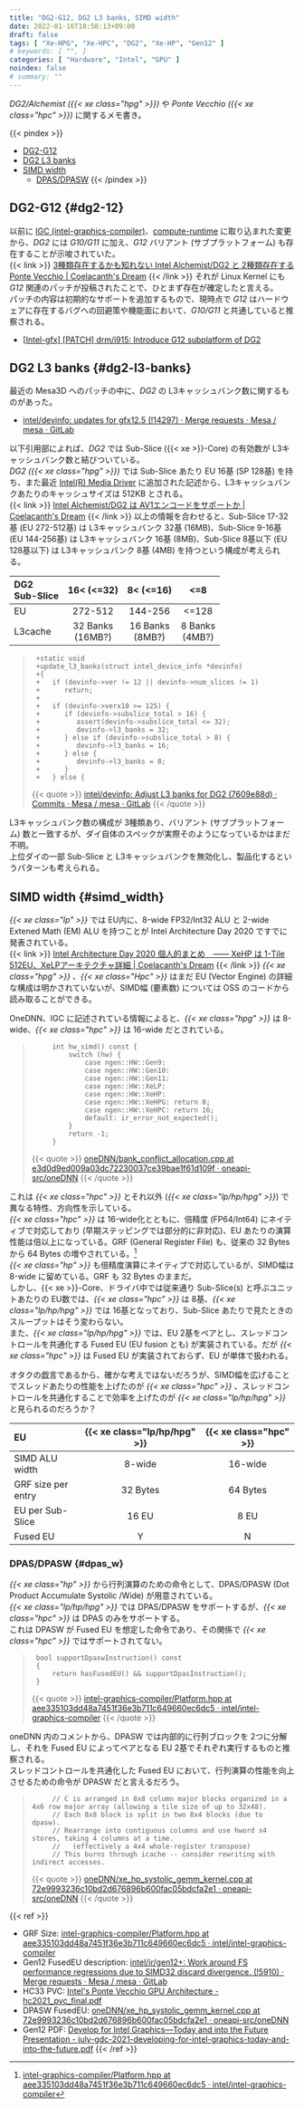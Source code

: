 ```yaml
---
title: "DG2-G12, DG2 L3 banks, SIMD width"
date: 2022-01-16T18:58:13+09:00
draft: false
tags: [ "Xe-HPG", "Xe-HPC", "DG2", "Xe-HP", "Gen12" ]
# keywords: [ "", ]
categories: [ "Hardware", "Intel", "GPU" ]
noindex: false
# summary: ""
---
```


*DG2/Alchemist ({{< xe class="hpg" >}})* や *Ponte Vecchio ({{< xe class="hpc" >}})* に関するメモ書き。  

{{< pindex >}}
 * [DG2-G12](#dg2-12)
 * [DG2 L3 banks](#dg2-l3-banks)
 * [SIMD width](#simd_width)
    * [DPAS/DPASW](#dpas_w)
{{< /pindex >}}

## DG2-G12 {#dg2-12}
以前に [IGC (intel-graphics-compiler)](https://github.com/intel/intel-graphics-compiler)、[compute-runtime](https://github.com/intel/compute-runtime) に取り込まれた変更から、*DG2* には *G10/G11* に加え、*G12* バリアント (サブプラットフォーム) も存在することが示唆されていた。  
{{< link >}} [3種類存在するかも知れない Intel Alchemist/DG2 と 2種類存在する Ponte Vecchio | Coelacanth's Dream](/posts/2021/12/17/dg2_g10-g11-g12/#dg2) {{< /link >}}
それが Linux Kernel にも *G12* 関連のパッチが投稿されたことで、ひとまず存在が確定したと言える。  
パッチの内容は初期的なサポートを追加するもので、現時点で *G12* はハードウェアに存在するバグへの回避策や機能面において、*G10/G11* と共通していると推察される。  

 * [[Intel-gfx] [PATCH] drm/i915: Introduce G12 subplatform of DG2](https://lists.freedesktop.org/archives/intel-gfx/2022-January/287309.html)

## DG2 L3 banks {#dg2-l3-banks}
最近の Mesa3D へのパッチの中に、*DG2* の L3キャッシュバンク数に関するものがあった。  

 * [intel/devinfo: updates for gfx12.5 (!14297) · Merge requests · Mesa / mesa · GitLab](https://gitlab.freedesktop.org/mesa/mesa/-/merge_requests/14297)

以下引用部によれば、*DG2* では Sub-Slice ({{< xe >}}-Core) の有効数が L3キャッシュバンク数と結びついている。  
*DG2 ({{< xe class="hpg" >}})* では Sub-Slice あたり EU 16基 (SP 128基) を持ち、また最近 [Intel(R) Media Driver](https://github.com/intel/media-driver) に追加された記述から、L3キャッシュバンクあたりのキャッシュサイズは 512KB とされる。  
{{< link >}} [Intel Alchemist/DG2 は AV1エンコードをサポートか | Coelacanth's Dream](/posts/2021/12/19/intel-dg2-av1-encode/#l3c) {{< /link >}}
以上の情報を合わせると、Sub-Slice 17-32基 (EU 272-512基) は L3キャッシュバンク 32基 (16MB)、Sub-Slice 9-16基 (EU 144-256基) は L3キャッシュバンク 16基 (8MB)、Sub-Slice 8基以下 (EU 128基以下) は L3キャッシュバンク 8基 (4MB) を持つという構成が考えられる。  

| DG2<br>Sub-Slice | 16< (<=32) | 8< (<=16) | <=8 |
| :-- | :--: | :--: | :--: |
| EU | 272-512 | 144-256 | <=128 |
| L3cache | 32 Banks<br> (16MB?) | 16 Banks<br> (8MB?) | 8 Banks<br> (4MB?) |

 > 		+static void
 > 		+update_l3_banks(struct intel_device_info *devinfo)
 > 		+{
 > 		+   if (devinfo->ver != 12 || devinfo->num_slices != 1)
 > 		+      return;
 > 		+
 > 		+   if (devinfo->verx10 >= 125) {
 > 		+      if (devinfo->subslice_total > 16) {
 > 		+         assert(devinfo->subslice_total <= 32);
 > 		+         devinfo->l3_banks = 32;
 > 		+      } else if (devinfo->subslice_total > 8) {
 > 		+         devinfo->l3_banks = 16;
 > 		+      } else {
 > 		+         devinfo->l3_banks = 8;
 > 		+      }
 > 		+   } else {
 >
 > {{< quote >}} [intel/devinfo: Adjust L3 banks for DG2 (7609e88d) · Commits · Mesa / mesa · GitLab](https://gitlab.freedesktop.org/mesa/mesa/-/commit/7609e88d5fae3b93dd2b70dc5b96066f020f8d11) {{< /quote >}}

L3キャッシュバンク数の構成が 3種類あり、バリアント (サブプラットフォーム) 数と一致するが、ダイ自体のスペックが実際そのようになっているかはまだ不明。  
上位ダイの一部 Sub-Slice と L3キャッシュバンクを無効化し、製品化するというパターンも考えられる。  

## SIMD width {#simd_width}
*{{< xe class="lp" >}}* では EU内に、8-wide FP32/Int32 ALU と 2-wide Extened Math (EM) ALU を持つことが Intel Architecture Day 2020 ですでに発表されている。  
{{< link >}} [Intel Architecture Day 2020 個人的まとめ　―― XeHP は 1-Tile 512EU、XeLPアーキテクチャ詳細 | Coelacanth's Dream](/posts/2020/08/14/intel-architecture-day-2020/#xe-lp-detail) {{< /link >}}
*{{< xe class="hpg" >}}* 、*{{< xe class="Hpc" >}}* はまだ EU (Vector Engine) の詳細な構成は明かされていないが、SIMD幅 (要素数) については OSS のコードから読み取ることができる。  

OneDNN、IGC に記述されている情報によると、*{{< xe class="hpg" >}}* は 8-wide、*{{< xe class="hpc" >}}* は 16-wide だとされている。  

 > 		    int hw_simd() const {
 > 		        switch (hw) {
 > 		            case ngen::HW::Gen9:
 > 		            case ngen::HW::Gen10:
 > 		            case ngen::HW::Gen11:
 > 		            case ngen::HW::XeLP:
 > 		            case ngen::HW::XeHP:
 > 		            case ngen::HW::XeHPG: return 8;
 > 		            case ngen::HW::XeHPC: return 16;
 > 		            default: ir_error_not_expected();
 > 		        }
 > 		        return -1;
 > 		    }
 >
 > {{< quote >}} [oneDNN/bank_conflict_allocation.cpp at e3d0d9ed009a03dc72230037ce39bae1f61d109f · oneapi-src/oneDNN](https://github.com/oneapi-src/oneDNN/blob/e3d0d9ed009a03dc72230037ce39bae1f61d109f/src/gpu/jit/conv/bank_conflict_allocation.cpp#L81-L93) {{< /quote >}}


これは *{{< xe class="hpc" >}}* とそれ以外 (*{{< xe class="lp/hp/hpg" >}}*) で異なる特性、方向性を示している。  
*{{< xe class="hpc" >}}* は 16-wide化とともに、倍精度 (FP64/Int64) にネイティブで対応しており (早期ステッピングでは部分的に非対応)、EU あたりの演算性能は倍以上になっている。GRF (General Register File) も、従来の 32 Bytes から 64 Bytes の増やされている。[^grf-64byte]  
*{{< xe class="hp" >}}* も倍精度演算にネイティブで対応しているが、SIMD幅は 8-wide に留めている。GRF も 32 Bytes のままだ。  
しかし、{{< xe >}}-Core、ドライバ中では従来通り Sub-Slice(s) と呼ぶユニットあたりの EU数では、*{{< xe class="hpc" >}}* は 8基、*{{< xe class="lp/hp/hpg" >}}* では 16基となっており、Sub-Slice あたりで見たときのスループットはそう変わらない。  
また、*{{< xe class="lp/hp/hpg" >}}* では、EU 2基をペアとし、スレッドコントロールを共通化する Fused EU (EU fusion とも) が実装されている。だが *{{< xe class="hpc" >}}* は Fused EU が実装されておらず、EU が単体で扱われる。  

オタクの戯言であるから、確かな考えではないだろうが、SIMD幅を広げることでスレッドあたりの性能を上げたのが *{{< xe class="hpc" >}}* 、スレッドコントロールを共通化することで効率を上げたのが *{{< xe class="lp/hp/hpg" >}}* と見られるのだろうか？  

[^grf-64byte]: [intel-graphics-compiler/Platform.hpp at aee335103dd48a7451f36e3b711c649660ec6dc5 · intel/intel-graphics-compiler](https://github.com/intel/intel-graphics-compiler/blob/aee335103dd48a7451f36e3b711c649660ec6dc5/IGC/Compiler/CISACodeGen/Platform.hpp#L928-L937)

| EU | {{< xe class="lp/hp/hpg" >}} | {{< xe class="hpc" >}} |
| :-- | :--: | :--: |
| SIMD ALU width | 8-wide | 16-wide |
| GRF size per entry | 32 Bytes | 64 Bytes |
| EU per Sub-Slice | 16 EU | 8 EU |
| Fused EU | Y | N |

### DPAS/DPASW {#dpas_w}
*{{< xe class="hp"  >}}* から行列演算のための命令として、DPAS/DPASW (Dot Product Accumulate Systolic /Wide) が用意されている。  
*{{< xe class="lp/hp/hpg" >}}* では DPAS/DPASW をサポートするが、*{{< xe class="hpc" >}}* は DPAS のみをサポートする。  
これは DPASW が Fused EU を想定した命令であり、その関係で *{{< xe class="hpc" >}}* ではサポートされてない。  

 > 		bool supportDpaswInstruction() const
 > 		{
 > 		    return hasFusedEU() && supportDpasInstruction();
 > 		}
 >
 > {{< quote >}} [intel-graphics-compiler/Platform.hpp at aee335103dd48a7451f36e3b711c649660ec6dc5 · intel/intel-graphics-compiler](https://github.com/intel/intel-graphics-compiler/blob/aee335103dd48a7451f36e3b711c649660ec6dc5/IGC/Compiler/CISACodeGen/Platform.hpp#L890-L893) {{< /quote >}}

oneDNN 内のコメントから、DPASW では内部的に行列ブロックを 2つに分解し、それを Fused EU によってペアとなる EU 2基でそれぞれ実行するものと推察される。  
スレッドコントロールを共通化した Fused EU において、行列演算の性能を向上させるための命令が DPASW だと言えるだろう。  

 > 		    // C is arranged in 8x8 column major blocks organized in a 4x6 row major array (allowing a tile size of up to 32x48).
 > 		    // Each 8x8 block is split in two 8x4 blocks (due to dpasw).
 > 		    // Rearrange into contiguous columns and use hword x4 stores, taking 4 columns at a time.
 > 		    //   (effectively a 4x4 whole-register transpose)
 > 		    // This burns through icache -- consider rewriting with indirect accesses.
 >
 > {{< quote >}} [oneDNN/xe_hp_systolic_gemm_kernel.cpp at 72e9993236c10bd2d676896b600fac05bdcfa2e1 · oneapi-src/oneDNN](https://github.com/oneapi-src/oneDNN/blob/72e9993236c10bd2d676896b600fac05bdcfa2e1/src/gpu/jit/gemm/xe_hp_systolic_gemm_kernel.cpp#L897-L901) {{< /quote >}}

{{< ref >}}
 * GRF Size: [intel-graphics-compiler/Platform.hpp at aee335103dd48a7451f36e3b711c649660ec6dc5 · intel/intel-graphics-compiler](https://github.com/intel/intel-graphics-compiler/blob/aee335103dd48a7451f36e3b711c649660ec6dc5/IGC/Compiler/CISACodeGen/Platform.hpp#L928-L937)
 * Gen12 FusedEU description: [intel/ir/gen12+: Work around FS performance regressions due to SIMD32 discard divergence. (!5910) · Merge requests · Mesa / mesa · GitLab](https://gitlab.freedesktop.org/mesa/mesa/-/merge_requests/5910/)
 * HC33 PVC: [Intel's Ponte Vecchio GPU Architecture - hc2021_pvc_final.pdf](https://hc33.hotchips.org/assets/program/conference/day2/hc2021_pvc_final.pdf)
 * DPASW FusedEU: [oneDNN/xe_hp_systolic_gemm_kernel.cpp at 72e9993236c10bd2d676896b600fac05bdcfa2e1 · oneapi-src/oneDNN](https://github.com/oneapi-src/oneDNN/blob/72e9993236c10bd2d676896b600fac05bdcfa2e1/src/gpu/jit/gemm/xe_hp_systolic_gemm_kernel.cpp#L897-L901)
 * Gen12 PDF: [Develop for Intel Graphics—Today and into the Future Presentation - july-gdc-2021-developing-for-intel-graphics-today-and-into-the-future.pdf](https://www.intel.com/content/dam/develop/external/us/en/documents/pdf/july-gdc-2021-developing-for-intel-graphics-today-and-into-the-future.pdf)
{{< /ref >}}
